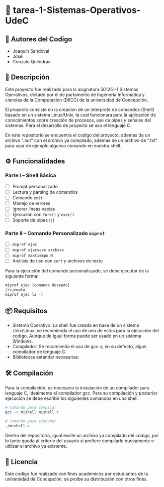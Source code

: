 # 🐚 tarea-1-Sistemas-Operativos-UdeC

## 👤 Autores del Codigo
- Joaquín Sandoval
- José
- Gonzalo Quilodrán

## 📌 Descripción
Este proyecto fue realizado para la asignatura 501251-1 Sistemas Operativos, dictado por el de partamento de 
Ingeneria Informatica y ciencias de la Computacion (DIICC) de la universidad de Concepción.

El proyecto consiste en la creacion de un interprete de comandos (Shell) basado en un sistema Linux/Unix,
la cuál funcionara para la aplicación de conocimientos sobre creación de procesos, uso de pipes y señales del sistemas. 
Para el desarrollo de proyecto se uso el lenguaje C.

En este repositorio se encuentra el codigo del proyecto, ademas de un archivo ".out" con el archivo ya compilado, ademas de un archivo de ".txt" 
para usar de ejemplo algunso comando en nuestra shell.


## ⚙️ Funcionalidades
### Parte I – Shell Básica
- [ ] Prompt personalizado
- [ ] Lectura y parsing de comandos
- [ ] Comando `exit`
- [ ] Manejo de errores
- [ ] Ignorar líneas vacías
- [ ] Ejecución con `fork()` y `exec()`
- [ ] Soporte de pipes (`|`)

### Parte II – Comando Personalizado `miprof`
- [ ] `miprof ejec`
- [ ] `miprof ejecsave archivo`
- [ ] `miprof maxtiempo N`
- [ ] Análisis de uso con `sort` y archivos de texto

Para la ejecución del comando personaliszado, se debe ejecutar de la siguiente forma:
```bash
miprof ejec [comando deseado]
//ejemplo 
miprof ejec ls -l
```
## 📦 Requisitos

- Sistema Operativo: La shell fue creada en base de un sistema Unix/Linux, se recomienda
el uso de uno de estos para la ejecución del codigo. Aunque de igual forma
puede ser usado en un sistema Windows.
- Compilador: Se recomienda el uso de gcc o, en su defecto, algun comoilador de lenguaje C. 
- Bibliotecas estándar necesarias:

## 🛠️ Compilación
Para la compilación, es necesario la instalación de un compilador para 
lenguaje C, idealmente el compilador gcc. Para su compilación y posterior 
ejecución se debe escribir los siguientes comandos en una shell:

```bash 
# Comando para compilar
gcc -o mishell mishell.c
 
# Comando para ejecutar
./mishell.c
```

Dentro del repositorio, igual existe un archivo ya compilado del codigo,
por lo tanto queda al criterio del usuario si prefiere compilarlo nuevamente
o utilizar el archivo ya existente.

## 📑 Licencia 
Este codigo fue realizado con fines academicos por estudiantes de la universidad de Concepción,
se proibe su distribución con otros fines.





